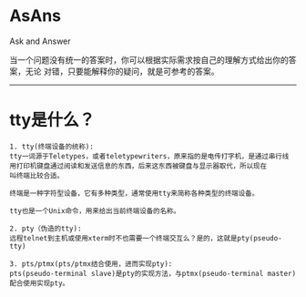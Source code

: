 AsAns
=====

Ask and Answer

当一个问题没有统一的答案时，你可以根据实际需求按自己的理解方式给出你的答案，无论
对错，只要能解释你的疑问，就是可参考的答案。

--------------------------------------------------------------------------------
# tty是什么？
    
    1. tty(终端设备的统称):
    tty一词源于Teletypes，或者teletypewriters，原来指的是电传打字机，是通过串行线
    用打印机键盘通过阅读和发送信息的东西，后来这东西被键盘与显示器取代，所以现在
    叫终端比较合适。
    
    终端是一种字符型设备，它有多种类型，通常使用tty来简称各种类型的终端设备。
    
    tty也是一个Unix命令，用来给出当前终端设备的名称。
    
    2. pty（伪造的tty):
    远程telnet到主机或使用xterm时不也需要一个终端交互么？是的，这就是pty(pseudo-tty)
    
    3. pts/ptmx(pts/ptmx结合使用，进而实现pty):
    pts(pseudo-terminal slave)是pty的实现方法，与ptmx(pseudo-terminal master)配合使用实现pty。
    
    
